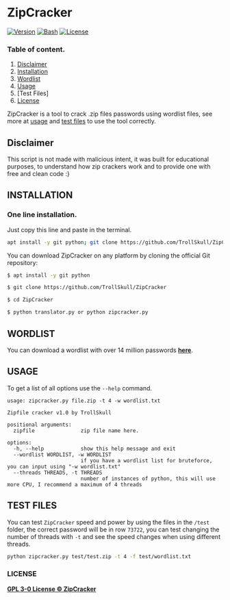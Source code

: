 # ZipCracker

[![Version](https://img.shields.io/badge/Version-2.0-green)]()
[![Bash](https://img.shields.io/badge/Made%20with-Python-blue)]()
[![License](https://img.shields.io/badge/License-GPL-yellow)]()

### Table of content.
1. [Disclaimer](#disclaimer)
2. [Installation](#installation)
3. [Wordlist](#wordlist)
4. [Usage](#usage)
5. [Test Files]
6. [License](#license)

ZipCracker is a tool to crack .zip files passwords using wordlist files, see more at [usage](#usage) and [test files](#test-files) to use the tool correctly.

## Disclaimer
This script is not made with malicious intent, it was built for educational purposes, to understand how zip crackers work and to provide one with free and clean code :}

## INSTALLATION
### One line installation.
Just copy this line and paste in the terminal.
```bash
apt install -y git python; git clone https://github.com/TrollSkull/ZipCracker; cd ZipCracker; python zipcracker.py
```

You can download ZipCracker on any platform by cloning the official Git repository:

```bash
$ apt install -y git python

$ git clone https://github.com/TrollSkull/ZipCracker

$ cd ZipCracker

$ python translator.py or python zipcracker.py
```

## WORDLIST
You can download a wordlist with over 14 million passwords **[here](https://github.com/TrollSkull/ZipCracker/releases/download/wordlist/wordlist.txt)**.

## USAGE

To get a list of all options use the `--help` command.

```
usage: zipcracker.py file.zip -t 4 -w wordlist.txt    

Zipfile cracker v1.0 by TrollSkull

positional arguments:
  zipfile               zip file name here.

options:
  -h, --help            show this help message and exit
  --wordlist WORDLIST, -w WORDLIST
                        if you have a wordlist list for bruteforce, you can input using "-w wordlist.txt"
  --threads THREADS, -t THREADS
                        number of instances of python, this will use more CPU, I recommend a maximum of 4 threads
```

## TEST FILES

You can test `ZipCracker` speed and power by using the files in the `/test` folder, the correct password will be in row `73722`, you can test changing the number of threads with `-t` and see the speed changes when using different threads.

```bash
python zipcracker.py test/test.zip -t 4 -f test/wordlist.txt
```

### LICENSE

**[GPL 3-0 License © ZipCracker](https://github.com/TrollSkull/ZipCracker/blob/main/LICENSE)**
